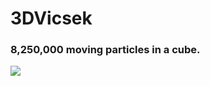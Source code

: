 # 3DVicsek

### 8,250,000 moving particles in a cube. ###
![](https://github.com/RobertRuta/3DVicsek/blob/main/readmeGIFS/8250k_particlecube.gif)
